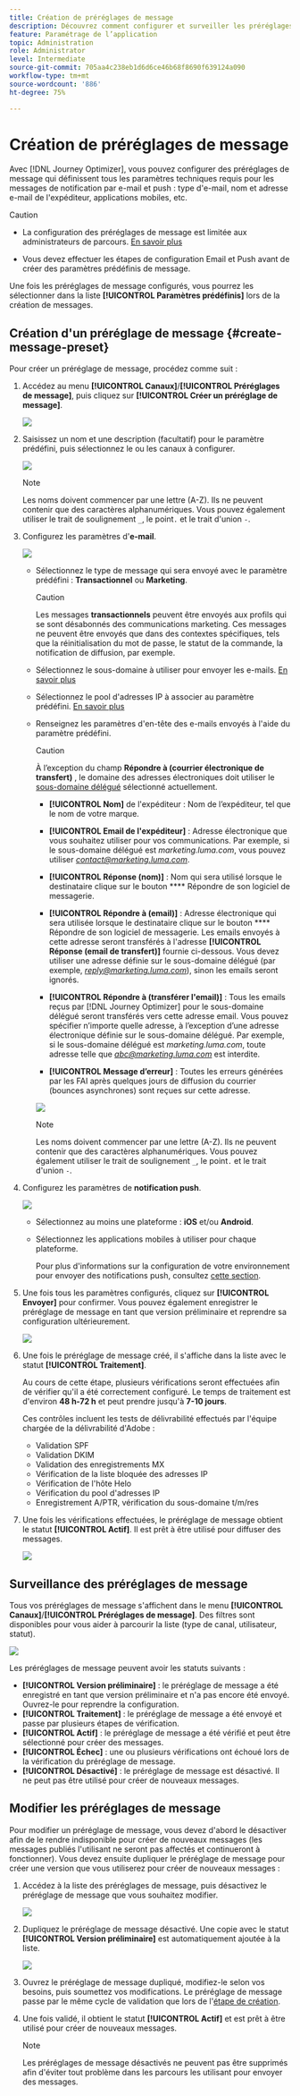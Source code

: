 ```yaml
---
title: Création de préréglages de message
description: Découvrez comment configurer et surveiller les préréglages de message
feature: Paramétrage de l’application
topic: Administration
role: Administrator
level: Intermediate
source-git-commit: 705aa4c238eb1d6d6ce46b68f8690f639124a090
workflow-type: tm+mt
source-wordcount: '886'
ht-degree: 75%

---
```



# Création de préréglages de message

Avec [!DNL Journey Optimizer], vous pouvez configurer des préréglages de message qui définissent tous les paramètres techniques requis pour les messages de notification par e-mail et push : type d&#39;e-mail, nom et adresse e-mail de l&#39;expéditeur, applications mobiles, etc.

>[!CAUTION]
>
> * La configuration des préréglages de message est limitée aux administrateurs de parcours. [En savoir plus](../administration/ootb-product-profiles.md#journey-administrator)
   >
   > 
* Vous devez effectuer les étapes de configuration Email et Push avant de créer des paramètres prédéfinis de message.


Une fois les préréglages de message configurés, vous pourrez les sélectionner dans la liste **[!UICONTROL Paramètres prédéfinis]** lors de la création de messages.

## Création d&#39;un préréglage de message {#create-message-preset}

Pour créer un préréglage de message, procédez comme suit :

1. Accédez au menu **[!UICONTROL Canaux]**/**[!UICONTROL Préréglages de message]**, puis cliquez sur **[!UICONTROL Créer un préréglage de message]**.

   ![](../assets/preset-create.png)

1. Saisissez un nom et une description (facultatif) pour le paramètre prédéfini, puis sélectionnez le ou les canaux à configurer.

   ![](../assets/preset-general.png)

   >[!NOTE]
   >
   > Les noms doivent commencer par une lettre (A-Z). Ils ne peuvent contenir que des caractères alphanumériques. Vous pouvez également utiliser le trait de soulignement `_`, le point`.` et le trait d&#39;union `-`.

1. Configurez les paramètres d&#39;**e-mail**.

   ![](../assets/preset-email.png)

   * Sélectionnez le type de message qui sera envoyé avec le paramètre prédéfini : **Transactionnel** ou **Marketing**.

      >[!CAUTION]
      >
      > Les messages **transactionnels** peuvent être envoyés aux profils qui se sont désabonnés des communications marketing. Ces messages ne peuvent être envoyés que dans des contextes spécifiques, tels que la réinitialisation du mot de passe, le statut de la commande, la notification de diffusion, par exemple.

   * Sélectionnez le sous-domaine à utiliser pour envoyer les e-mails. [En savoir plus](about-subdomain-delegation.md)
   * Sélectionnez le pool d&#39;adresses IP à associer au paramètre prédéfini. [En savoir plus](ip-pools.md)
   * Renseignez les paramètres d&#39;en-tête des e-mails envoyés à l&#39;aide du paramètre prédéfini.

      >[!CAUTION]
      >
      >À l’exception du champ **Répondre à (courrier électronique de transfert)** , le domaine des adresses électroniques doit utiliser le [sous-domaine délégué](about-subdomain-delegation.md) sélectionné actuellement.

      * **[!UICONTROL Nom]** de l&#39;expéditeur : Nom de l’expéditeur, tel que le nom de votre marque.

      * **[!UICONTROL Email de l&#39;expéditeur]** : Adresse électronique que vous souhaitez utiliser pour vos communications. Par exemple, si le sous-domaine délégué est *marketing.luma.com*, vous pouvez utiliser *contact@marketing.luma.com*.

      * **[!UICONTROL Réponse (nom)]** : Nom qui sera utilisé lorsque le destinataire clique sur le bouton  **** Répondre de son logiciel de messagerie.

      * **[!UICONTROL Répondre à (email)]** : Adresse électronique qui sera utilisée lorsque le destinataire clique sur le bouton  **** Répondre de son logiciel de messagerie. Les emails envoyés à cette adresse seront transférés à l&#39;adresse **[!UICONTROL Réponse (email de transfert)]** fournie ci-dessous. Vous devez utiliser une adresse définie sur le sous-domaine délégué (par exemple, *reply@marketing.luma.com*), sinon les emails seront ignorés.

      * **[!UICONTROL Répondre à (transférer l&#39;email)]** : Tous les emails reçus par  [!DNL Journey Optimizer] pour le sous-domaine délégué seront transférés vers cette adresse email. Vous pouvez spécifier n’importe quelle adresse, à l’exception d’une adresse électronique définie sur le sous-domaine délégué. Par exemple, si le sous-domaine délégué est *marketing.luma.com*, toute adresse telle que *abc@marketing.luma.com* est interdite.

      * **[!UICONTROL Message d’erreur]** : Toutes les erreurs générées par les FAI après quelques jours de diffusion du courrier (bounces asynchrones) sont reçues sur cette adresse.

      ![](../assets/preset-header.png)

      >[!NOTE]
      >
      >Les noms doivent commencer par une lettre (A-Z). Ils ne peuvent contenir que des caractères alphanumériques. Vous pouvez également utiliser le trait de soulignement `_`, le point`.` et le trait d&#39;union `-`.


1. Configurez les paramètres de **notification push**.

   ![](../assets/preset-push.png)

   * Sélectionnez au moins une plateforme : **iOS** et/ou **Android**.

   * Sélectionnez les applications mobiles à utiliser pour chaque plateforme.

      Pour plus d&#39;informations sur la configuration de votre environnement pour envoyer des notifications push, consultez [cette section](../push-gs.md).

1. Une fois tous les paramètres configurés, cliquez sur **[!UICONTROL Envoyer]** pour confirmer. Vous pouvez également enregistrer le préréglage de message en tant que version préliminaire et reprendre sa configuration ultérieurement.

   ![](../assets/preset-submit.png)

1. Une fois le préréglage de message créé, il s&#39;affiche dans la liste avec le statut **[!UICONTROL Traitement]**.

   Au cours de cette étape, plusieurs vérifications seront effectuées afin de vérifier qu&#39;il a été correctement configuré. Le temps de traitement est d&#39;environ **48 h-72 h** et peut prendre jusqu&#39;à **7-10 jours**.

   Ces contrôles incluent les tests de délivrabilité effectués par l&#39;équipe chargée de la délivrabilité d&#39;Adobe :

   * Validation SPF
   * Validation DKIM
   * Validation des enregistrements MX
   * Vérification de la liste bloquée des adresses IP
   * Vérification de l&#39;hôte Helo
   * Vérification du pool d&#39;adresses IP
   * Enregistrement A/PTR, vérification du sous-domaine t/m/res

1. Une fois les vérifications effectuées, le préréglage de message obtient le statut **[!UICONTROL Actif]**. Il est prêt à être utilisé pour diffuser des messages.

   <!-- later on, users will be notified in Pulse -->

   ![](../assets/preset-active.png)

## Surveillance des préréglages de message

Tous vos préréglages de message s&#39;affichent dans le menu **[!UICONTROL Canaux]**/**[!UICONTROL Préréglages de message]**. Des filtres sont disponibles pour vous aider à parcourir la liste (type de canal, utilisateur, statut).

![](../assets/preset-filters.png)

Les préréglages de message peuvent avoir les statuts suivants :

* **[!UICONTROL Version préliminaire]** : le préréglage de message a été enregistré en tant que version préliminaire et n&#39;a pas encore été envoyé. Ouvrez-le pour reprendre la configuration.
* **[!UICONTROL Traitement]** : le préréglage de message a été envoyé et passe par plusieurs étapes de vérification.
* **[!UICONTROL Actif]** : le préréglage de message a été vérifié et peut être sélectionné pour créer des messages.
* **[!UICONTROL Échec]** : une ou plusieurs vérifications ont échoué lors de la vérification du préréglage de message.
* **[!UICONTROL Désactivé]** : le préréglage de message est désactivé. Il ne peut pas être utilisé pour créer de nouveaux messages.

## Modifier les préréglages de message

Pour modifier un préréglage de message, vous devez d&#39;abord le désactiver afin de le rendre indisponible pour créer de nouveaux messages (les messages publiés l&#39;utilisant ne seront pas affectés et continueront à fonctionner). Vous devez ensuite dupliquer le préréglage de message pour créer une version que vous utiliserez pour créer de nouveaux messages :

1. Accédez à la liste des préréglages de message, puis désactivez le préréglage de message que vous souhaitez modifier.

   ![](../assets/preset-deactivate.png)

1. Dupliquez le préréglage de message désactivé. Une copie avec le statut **[!UICONTROL Version préliminaire]** est automatiquement ajoutée à la liste.

   ![](../assets/preset-duplicated.png)

1. Ouvrez le préréglage de message dupliqué, modifiez-le selon vos besoins, puis soumettez vos modifications. Le préréglage de message passe par le même cycle de validation que lors de l&#39;[étape de création](#create-message-preset).

1. Une fois validé, il obtient le statut **[!UICONTROL Actif]** et est prêt à être utilisé pour créer de nouveaux messages.

   >[!NOTE]
   >
   >Les préréglages de message désactivés ne peuvent pas être supprimés afin d&#39;éviter tout problème dans les parcours les utilisant pour envoyer des messages.

